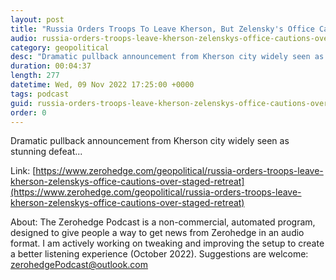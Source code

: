 ```yaml
---
layout: post
title: "Russia Orders Troops To Leave Kherson, But Zelensky's Office Cautions Over &quot;Staged&quot; Retreat"
audio: russia-orders-troops-leave-kherson-zelenskys-office-cautions-over-staged-retreat-0
category: geopolitical
desc: "Dramatic pullback announcement from Kherson city widely seen as stunning defeat..."
duration: 00:04:37
length: 277
datetime: Wed, 09 Nov 2022 17:25:00 +0000
tags: podcast
guid: russia-orders-troops-leave-kherson-zelenskys-office-cautions-over-staged-retreat-0
order: 0
---
```

Dramatic pullback announcement from Kherson city widely seen as stunning defeat...

Link: [https://www.zerohedge.com/geopolitical/russia-orders-troops-leave-kherson-zelenskys-office-cautions-over-staged-retreat](https://www.zerohedge.com/geopolitical/russia-orders-troops-leave-kherson-zelenskys-office-cautions-over-staged-retreat)

About: The Zerohedge Podcast is a non-commercial, automated program, designed to give people a way to get news from Zerohedge in an audio format.  I am actively working on tweaking and improving the setup to create a better listening experience (October 2022).  Suggestions are welcome: [zerohedgePodcast@outlook.com](mailto:zerohedgePodcast@outlook.com)